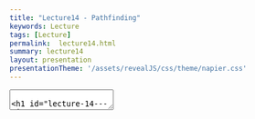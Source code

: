 ```yaml
---
title: "Lecture14 - Pathfinding"
keywords: Lecture
tags: [Lecture]
permalink:  lecture14.html
summary: lecture14
layout: presentation
presentationTheme: '/assets/revealJS/css/theme/napier.css' 
---
```

<section data-markdown data-separator="^\n---\n$" data-separator-vertical="^\n--\n$">
<textarea data-template>

# Lecture 14 - AI Pathfinding
### SET09121 - Games Engineering

<br><br>
Thomas Methven
<br>
(Original material by Kevin Chalmers and Sam Serrels)

School of Computing. Edinburgh Napier University


---

# Recommended Reading

- Artificial Intelligence for Games. Second Edition. Millington and Funge (2009).
- Whole chapter on pathfinding.

 ![image](assets/images/ai_book.jpg)


---

## Pathfinding

![image](assets/images/pathfinding.jpg)


---

# What is Pathfinding?

- Pathfinding (or more specifically path planning) is a decision making process that feeds into the movement.
    - You can consider it as crossing the boundary between movement and decision making.
- Pathfinding is really the key ingredient that allows characters to navigate.
- There is a good chance you have covered this before in AI or Algorithms and Data Structures.



---

# Why do we need Pathfinding?

- Game maps are generally too complicated for simple steering to be in charge.
- We could hard-code routes through the map, but that is not a scalable strategy.
- So we need a technique that allows an entity to determine a route to follow to get to its destination.
- Pathfinding allows us to do this -- it examines map data and provides a set of waypoints to follow by the entity.
- Pathfinding is just a form of graph search, and there are different methods to do this.
- We need a fast solution -- A* being the most commonly used.


---

# Why Too Complicated?

- If there are only simple convex objects, basic avoidance behaviours will look great!
- But if you have concavities, obstacle avoidance will break down
	- In fact, your boids will appear almost magnetically funneled into the concavities!
- As we discussed previously, level design impacts AI design

---

# Pathfinding Costs

- Maps are very big today -- some over $100km^2$.
- If each square metre was a navigation point that's $10^8$ points.
- If we can travel in eight directions, things get very expensive.
- Generally we are looking for simplifications to combat this.


 ![image](assets/images/witcher3_map.jpg) <!-- .element width="40%"  -->


---

## Underpinning Theory -- Graphs


---

# What is a Graph?

- Prepare to have terms thrown at you which might give you flashbacks.
- A **graph** is just a collection of objects where pairs of objects are related in some way.
- We typically refer to the objects as **nodes** (or vertices) and the connections as **edges**.
- A graph can therefore be defined as a set of nodes and a set of edges.
- From a game pathfinding point of view, a node is a location in the game world, and an edge is a path between two edges.
    - We don't need to be any more elaborate than that in game terms.


---

# Example Graph -- Node-link Diagram

![image](assets/images/node-link.png)


---

# Weighted Graphs

- For pathfinding we are concerned with the cost.
- The cost of a path is dependant on some factors (in games normally the distance) that allows us to determine what the cheapest path is.
- We consider that an edge has a cost associated with it (weight)
- To traverse an edge means to incur the cost of that traversal
- In our pathfinding each traversal will have a cost of one


![image](assets/images/weighted-graph.png) <!-- .element width="60%"  -->


---

# Directed Graphs

- A graph may also be directed.
- This means that an edge only has one direction of travel.
- We won't use this, but it does exist in games.
    - For example, jumping down a ledge you cannot get back up.

![image](assets/images/directed-graph.png)  <!-- .element width="60%"  -->


---

# Tile Engine and Graphs

- We will be building our pathfinding into our tile engine.
    - It is just easier -- the data is all there.
- We will use the data directly and build up our path incrementally from the level data.
- The algorithm should be reusable though -- you just need to specify where you are getting the data from.

![image](assets/images/tile-path.jpg)  <!-- .element width="60%"  -->


---

# Tile Graphs

- This approach should be OK for anything you are building, but a word of warning...
- A tile-based graph pathfinding approach does not scale to large maps.
    - We mentioned this at the start.
- A worst case pathfind means that all paths on all nodes have to be searched. 
    - This leads to an algorithmic complexity of $\mathcal{O}(\lvert V \rvert^2)$.
    - $\lvert V \rvert$ is the size of the node (vertex) set.
- So don't convert your massive million by million tile world into a pathfinding nightmare.


---

## Wait A Minute!

---

# What?

- Before you do 'live' pathfinding, you should consider whether you absolutely need it!
- What if all your agents are only pathing to a single location?
	- If so, then you can precalculate it and have hundreds of agents!
	- Each tile simply contains which direction to go from it...
	- We can do this with a modified floodfill
- For this module, however, you should be including 'live' pathfinding!

---

## Dijkstra


---

# Dijkstra's Algorithm

- Defined by Edsger Dijkstra in 1956.
- An algorithm to find the shortest path between two nodes in a graph.
    - For a game, find the shortest path between two locations.
- An extension to the algorithm allowed finding of all the paths from a source node.
    - In other words, how do we get to each of the nodes in the shortest time.
- This algorithm is not only used for pathfinding in games.
    - Google Maps will use something similar for moving in road networks.
    - Network routing protocols will use such an algorithm.
- Dijkstra is rarely used in games -- but the basic principles are.

---

# Dijkstra's Algorithm - 6 steps
1.  Mark all nodes as initially unvisited. Use this to create the set of *unvisited* nodes.
2.  Set distances for the nodes:
    - Initial node (current node) distance is 0.
    - Other nodes set to infinity.
3.  For the current node look at connected neighbours. Use to determine a tentative distance from the current node. Update the neighbours distances if the new route is shorter.
4.  Mark current node as visited (remove from *unvisited* set). We will not visit this node again.
5.  If destination has been marked visited (in other words we reached our destination) or all *unvisited* nodes have infinite distance, stop.
6.  Else select unvisited node with smallest tentative distance from the initial node and set as current node. Go to step 3.


---

# Dijkstra's Algorithm

- Dijkstra is called a breadth-first search.
- It iterates through nodes based on which one has the shortest distance from the start node.
- This means it is not actively searching for the destination but doing a traversal of the graph until it happens to find it.


 ![image](assets/images/dijkstra.png)


---

# Example -- Dijkstra at Work

<iframe width="1400" height="800" src="https://www.youtube.com/embed/dhvf9KCAsVg" frameborder="0" allow="accelerometer; autoplay; encrypted-media; gyroscope; picture-in-picture" allowfullscreen></iframe>

---

# Problems with Dijkstra

- The problem with Dijkstra's algorithm is it not actually searching for our destination.
- Dijkstra's approach sets out to find the shortest path from a source to the neighbouring nodes.
- It just might run into the destination at this step.
- Therefore, Dijkstra is expensive for pathfinding - it might just get lucky.
- This leads to an algorithmic complexity of $\mathcal{O}(\lvert V \rvert^2)$.
- So we need a better technique that tries to find our destination node.


---

## A*


---

# A*

- A* was first described in 1968 (about 10 years after Dijkstra's algorithm) by a team from the Stanford Research Institute.
- A* is called a best-first search or an informed-search algorithm.
- This is because it takes into account a goal for working out which node to select next.
    - In a game our goal is the destination we want to get to quickest.
- It does this by determining a cost for a node traversal based on whether it best meets the goal.
- We can use different heuristics to evaluate these costs.
    - We will just use Euclidean (straight-line) distance.


---

#  A* also has 6 steps:

1.  Mark all nodes as initially unvisited. Use this to create the set of *unvisited* nodes.
2.  Set values for the nodes:
    - Initial node (current node) set to heuristic value.
    - Other nodes set to 0.
3.  For the current node look at all the connected neighbours. Use this to determine a tentative cost (based on a heuristic). 
    - Update the neighbours heuristic value if the new route is better. 
4.  Mark current node as visited (remove from *unvisited* set). We will not visit this node again.
5.  If destination has been marked visited (in other words we reached our destination) or all *unvisited* nodes have infinite value, stop.
6.  Else select unvisited node with best heuristic value and set as current node. Go to step 3.


---

# A*

- As stated, A* is a best-first search algorithm.
- This means it doesn't select a shortest path from where it is, but chooses a node that looks like a better choice towards the goal.
- However, in the worst-case A* still might have to search the entire graph.
    - We still have $\mathcal{O}(\lvert V \rvert^2)$ complexity.


 ![image](assets/images/astar.png) <!-- .element width="40%"  -->


---

# Example -- A* at Work


<iframe width="1400" height="800" src="https://www.youtube.com/embed/19h1g22hby8" frameborder="0" allow="accelerometer; autoplay; encrypted-media; gyroscope; picture-in-picture" allowfullscreen></iframe>

---

# Heuristics

- There are different heuristics we can use to make the pathfinding act in a different manner.
- The one we will use is Euclidean distance (straightline):
    $$h = destination - position $$

---

# Heuristics

- Another is Manhattan distance: 
	$$ d = destination - position $$
	$$ h = \lvert d.x \rvert + \lvert d.y \rvert $$
- This might be more useful -- it is movement through a grid (either vertical or horizontal movement, no diagonal). Each movement costs 1 unit.
- Chebyshev distance is similar to Manhattan but allows diagonal movement:
	$$ d = destination - position $$
	$$ h = \max(\lvert d.x \rvert + \lvert d.y \rvert) $$

---

# A* versus Dijkstra

<iframe width="1400" height="800" src="https://www.youtube.com/embed/g024lzsknDo" frameborder="0" allow="accelerometer; autoplay; encrypted-media; gyroscope; picture-in-picture" allowfullscreen></iframe>

---

## Pathfinding and Steering


---

# Output from Pathfinding

- The output from a path finding or a path planning operation is called a *path* or *walk*.
- There are different approaches we can take in a game:
    - A series of directions of travel (useful for discrete movement).
    - A list of nodes to visit (better for continuous movement).
- We will take the latter approach.


 ![image](assets/images/graph-walk.png) <!-- .element width="40%"  -->


---

# Pathfinding and Steering

- Our aim is to use pathfinding as a decision making process for our movement.
- The basic idea is that we have a starting position and a target position.
- We use pathfinding to make a decision about how to move to the target position.
- The list of nodes to visit then allows us to traverse the map using a steering behaviour.
- The simplest approach is just to use an arrive behaviour for each node. Seeking will give you a wobble.
- Combining steering behaviours, pathfinding, and physics will give you all the movement behaviour you need.


---

## Summary

---

# Other Techniques

- We have only looked at the main technique used in games but there are other considerations.
- We talked about tactical path planning last week -- A* does let you consider this if your heuristic is done in that manner.
- There are other tweaks to the pathfinding algorithms that can be done -- see the AI book.
- There is also some work on pre-processing to better process the data.
- Diffusion is another technique that works well for parallelisation on the GPU.


---

# Summary

- We've only covered the basics of pathfinding, but this is enough for what you need.
- Pathfinding is really about finding the least expensive path to a destination.
- This can obviously change based on the map changing.
- Our use of pathfinding will get a list of nodes to visit and the subsequent use of this information to move a character around.
- The lab will provide you with an algorithm that will work in the tile engine, but you should be able to extract the core idea if you need to.
